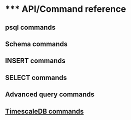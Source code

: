 # *** API/Command reference

## psql commands

## Schema commands

## INSERT commands

## SELECT commands

## Advanced query commands

## [TimescaleDB commands](/api/api-timescale)
